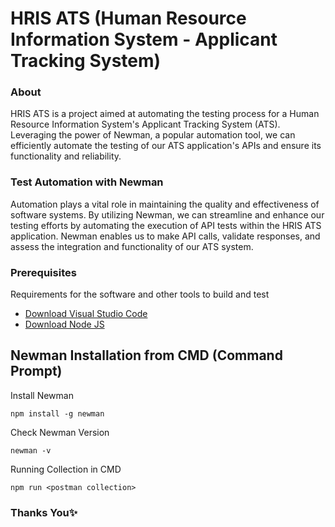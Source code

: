 # HRIS ATS (Human Resource Information System - Applicant Tracking System)

### About

HRIS ATS is a project aimed at automating the testing process for a Human Resource Information System's Applicant Tracking System (ATS). Leveraging the power of Newman, a popular automation tool, we can efficiently automate the testing of our ATS application's APIs and ensure its functionality and reliability.

### Test Automation with Newman

Automation plays a vital role in maintaining the quality and effectiveness of software systems. By utilizing Newman, we can streamline and enhance our testing efforts by automating the execution of API tests within the HRIS ATS application. Newman enables us to make API calls, validate responses, and assess the integration and functionality of our ATS system.

### Prerequisites

Requirements for the software and other tools to build and test
- [Download Visual Studio Code](https://code.visualstudio.com/download)
- [Download Node JS](https://nodejs.org/en/download) 

## Newman Installation from CMD (Command Prompt)

Install Newman

    npm install -g newman

Check Newman Version

    newman -v

Running Collection in CMD

    npm run <postman collection>

### Thanks You✨
